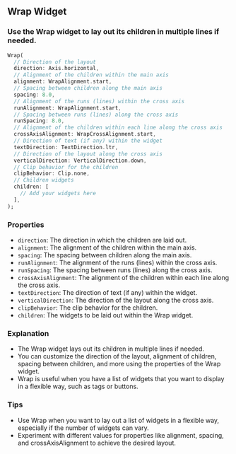 ## Wrap Widget
### Use the Wrap widget to lay out its children in multiple lines if needed.

```dart
Wrap(
  // Direction of the layout
  direction: Axis.horizontal,
  // Alignment of the children within the main axis
  alignment: WrapAlignment.start,
  // Spacing between children along the main axis
  spacing: 8.0,
  // Alignment of the runs (lines) within the cross axis
  runAlignment: WrapAlignment.start,
  // Spacing between runs (lines) along the cross axis
  runSpacing: 8.0,
  // Alignment of the children within each line along the cross axis
  crossAxisAlignment: WrapCrossAlignment.start,
  // Direction of text (if any) within the widget
  textDirection: TextDirection.ltr,
  // Direction of the layout along the cross axis
  verticalDirection: VerticalDirection.down,
  // Clip behavior for the children
  clipBehavior: Clip.none,
  // Children widgets
  children: [
    // Add your widgets here
  ],
);

```

### Properties
- `direction`: The direction in which the children are laid out.
- `alignment`: The alignment of the children within the main axis.
- `spacing`: The spacing between children along the main axis.
- `runAlignment`: The alignment of the runs (lines) within the cross axis.
- `runSpacing`: The spacing between runs (lines) along the cross axis.
- `crossAxisAlignment`: The alignment of the children within each line along the cross axis.
- `textDirection`: The direction of text (if any) within the widget.
- `verticalDirection`: The direction of the layout along the cross axis.
- `clipBehavior`: The clip behavior for the children.
- `children`: The widgets to be laid out within the Wrap widget.

### Explanation
- The Wrap widget lays out its children in multiple lines if needed.
- You can customize the direction of the layout, alignment of children, spacing between children, and more using the properties of the Wrap widget.
- Wrap is useful when you have a list of widgets that you want to display in a flexible way, such as tags or buttons.

### Tips
- Use Wrap when you want to lay out a list of widgets in a flexible way, especially if the number of widgets can vary.
- Experiment with different values for properties like alignment, spacing, and crossAxisAlignment to achieve the desired layout.
